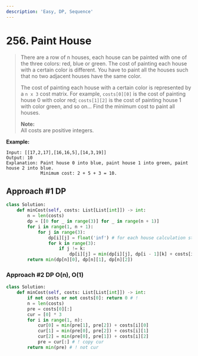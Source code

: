 ```yaml
---
description: 'Easy, DP, Sequence'
---
```


# 256. Paint House

> There are a row of n houses, each house can be painted with one of the three colors: red, blue or green. The cost of painting each house with a certain color is different. You have to paint all the houses such that no two adjacent houses have the same color.
>
> The cost of painting each house with a certain color is represented by a `n x 3` cost matrix. For example, `costs[0][0]` is the cost of painting house 0 with color red; `costs[1][2]` is the cost of painting house 1 with color green, and so on... Find the minimum cost to paint all houses.
>
> **Note:**  
> All costs are positive integers.

**Example:**

```text
Input: [[17,2,17],[16,16,5],[14,3,19]]
Output: 10
Explanation: Paint house 0 into blue, paint house 1 into green, paint house 2 into blue. 
             Minimum cost: 2 + 5 + 3 = 10.
```

## Approach \#1 DP

```python
class Solution:
    def minCost(self, costs: List[List[int]]) -> int:
        n = len(costs)       
        dp = [[0 for _ in range(3)] for _ in range(n + 1)]       
        for i in range(1, n + 1):
            for j in range(3):
                dp[i][j] = float('inf') # for each house calculation starts with dp[i][j] = 0 
                for k in range(3):
                    if j != k:
                        dp[i][j] = min(dp[i][j], dp[i - 1][k] + costs[i - 1][j])
        return min(dp[n][0], dp[n][1], dp[n][2])
```

### Approach \#2 DP O\(n\), O\(1\)

```python
class Solution:
    def minCost(self, costs: List[List[int]]) -> int:
        if not costs or not costs[0]: return 0 # !
        n = len(costs)       
        pre = costs[0][:]
        cur = [0] * 3
        for i in range(1, n):
            cur[0] = min(pre[1], pre[2]) + costs[i][0]
            cur[1] = min(pre[0], pre[2]) + costs[i][1]
            cur[2] = min(pre[0], pre[1]) + costs[i][2]
            pre = cur[:] # ! copy cur
        return min(pre) # ! not cur
```



